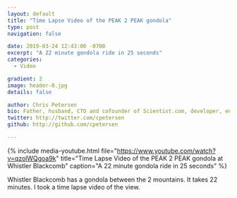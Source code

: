 ```yaml
---
layout: default
title: "Time Lapse Video of the PEAK 2 PEAK gondola"
type: post
navigation: false

date: 2019-03-24 12:43:00 -0700
excerpt: "A 22 minute gondola ride in 25 seconds"
categories:
  - Video

gradient: 2
image: header-0.jpg
details: false

author: Chris Petersen
bio: Father, husband, CTO and cofounder of Scientist.com, developer, entrepreneur and technologist.
twitter: http://twitter.com/cpetersen
github: http://github.com/cpetersen

---
```


{% include media-youtube.html file="https://www.youtube.com/watch?v=qzolWQgoa9k" title="Time Lapse Video of the PEAK 2 PEAK gondola at Whistler Blackcomb" caption="A 22 minute gondola ride in 25 seconds" %}

Whistler Blackcomb has a gondola between the 2 mountains. It takes 22 minutes. I took a time lapse video of the view.
